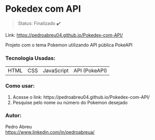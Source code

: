 # Pokedex com API

> Status: Finalizado ✔️

Link: https://pedroabreu04.github.io/Pokedex-com-API/

<p>Projeto com o tema Pokemon utilizando API pública PokeAPI </p>

### Tecnologia Usadas:
<table>
  <tr>
    <td>HTML</td>
    <td>CSS</td>
    <td>JavaScript</td>
    <td>API (PokeAPI)</td>
  </tr>
</table>

### Como usar:
<ol>
  <li>Acesse o link: https://pedroabreu04.github.io/Pokedex-com-API/</li>
  <li>Pesquise pelo nome ou número do Pokemon desejado</li>
</ol>


### Autor:
Pedro Abreu </br>
https://www.linkedin.com/in/pedroabreua/
